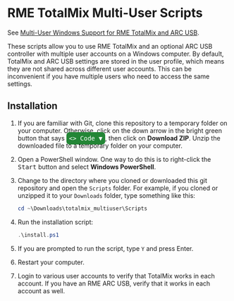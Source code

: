 # RME TotalMix Multi-User Scripts

See [Multi-User Windows Support for RME TotalMix and ARC USB](https://www.mslinn.com/av_studio/320-totalmix-multi-user.html).

These scripts allow you to use RME TotalMix and an optional ARC USB controller
with multiple user accounts on a Windows computer.
By default, TotalMix and ARC USB settings are stored in the user profile,
which means they are not shared across different user accounts.
This can be inconvenient if you have multiple users who need to access the same settings.

## Installation

1. If you are familiar with Git, clone this repository to a temporary folder
   on your computer.
   Otherwise, click on the down arrow in the bright green button that says
   <kbd style="background: #238636; color: white; border-radius: 7px; padding: 6px;">&lt;&gt; Code &#9660;</kbd>,
   then click on **Download ZIP**.
   Unzip the downloaded file to a temporary folder on your computer.

2. Open a PowerShell window.
   One way to do this is to right-click the <kbd>Start</kbd> button and
   select **Windows PowerShell**.

3. Change to the directory where you cloned or downloaded this git repository
   and open the `Scripts` folder.
   For example, if you cloned or unzipped it to your `Downloads` folder,
   type something like this:

   ```powershell
   cd ~\Downloads\totalmix_multiuser\Scripts
   ```

4. Run the installation script:

   ```powershell
   .\install.ps1
   ```

5. If you are prompted to run the script, type `Y` and press Enter.

6. Restart your computer.

7. Login to various user accounts to verify that TotalMix works in each account.
   If you have an RME ARC USB, verify that it works in each account as well.
